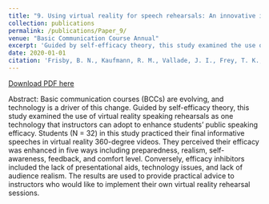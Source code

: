 ```yaml
---
title: "9. Using virtual reality for speech rehearsals: An innovative instructor approach to enhance student public speaking efficacy"
collection: publications
permalink: /publications/Paper_9/
venue: "Basic Communication Course Annual"
excerpt: 'Guided by self-efficacy theory, this study examined the use of virtual reality speaking rehearsals as one technology that instructors can adopt to enhance students’ public speaking efficacy.'
date: 2020-01-01
citation: 'Frisby, B. N., Kaufmann, R. M., Vallade, J. I., Frey, T. K., & Martin, J. C. (2020). Using virtual reality for speech rehearsals: An innovative instructor approach to enhance student public speaking efficacy. <i>Basic Communication Course Annual, 32</i>, 59-78. https://ecommons.udayton.edu/bcca/vol32/iss1/6/'
---
```


[Download PDF here](http://tkodyfrey.github.io/files/VR.pdf)

Abstract: Basic communication courses (BCCs) are evolving, and technology is a driver of this change. Guided by self-efficacy theory, this study examined the use of virtual reality speaking rehearsals as one technology that instructors can adopt to enhance students’ public speaking efficacy. Students (N = 32) in this study practiced their final informative speeches in virtual reality 360-degree videos. They perceived their efficacy was enhanced in five ways including preparedness, realism, self-awareness, feedback, and comfort level. Conversely, efficacy inhibitors included the lack of presentational aids, technology issues, and lack of audience realism. The results are used to provide practical advice to instructors who would like to implement their own virtual reality rehearsal sessions.